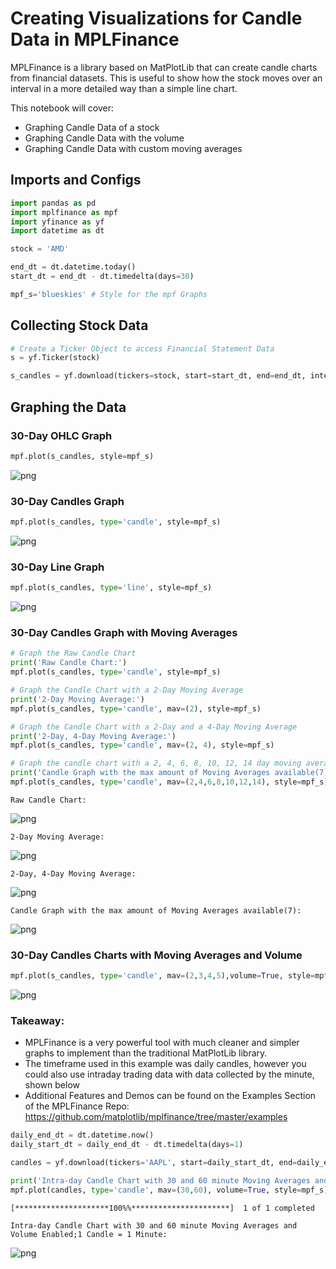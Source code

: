 # Creating Visualizations for Candle Data in MPLFinance

MPLFinance is a library based on MatPlotLib that can create candle charts from financial datasets. This is useful to show how the stock moves over an interval in a more detailed way than a simple line chart.

This notebook will cover:

- Graphing Candle Data of a stock
- Graphing Candle Data with the volume
- Graphing Candle Data with custom moving averages


## Imports and Configs


```python
import pandas as pd
import mplfinance as mpf
import yfinance as yf
import datetime as dt
```


```python
stock = 'AMD'

end_dt = dt.datetime.today()
start_dt = end_dt - dt.timedelta(days=30)

mpf_s='blueskies' # Style for the mpf Graphs
```

## Collecting Stock Data


```python
# Create a Ticker Object to access Financial Statement Data
s = yf.Ticker(stock)

s_candles = yf.download(tickers=stock, start=start_dt, end=end_dt, interval='1d')
```

## Graphing the Data

### 30-Day OHLC Graph


```python
mpf.plot(s_candles, style=mpf_s)
```


    
![png](/posts/data-viz/mpl_finance_visualizations_files/mpl_finance_visualizations_8_0.png)
    


### 30-Day Candles Graph


```python
mpf.plot(s_candles, type='candle', style=mpf_s)
```


    
![png](/posts/data-viz/mpl_finance_visualizations_files/mpl_finance_visualizations_10_0.png)
    


### 30-Day Line Graph


```python
mpf.plot(s_candles, type='line', style=mpf_s)
```


    
![png](posts/data-viz/mpl_finance_visualizations_files/mpl_finance_visualizations_12_0.png)
    


### 30-Day Candles Graph with Moving Averages


```python
# Graph the Raw Candle Chart
print('Raw Candle Chart:')
mpf.plot(s_candles, type='candle', style=mpf_s)

# Graph the Candle Chart with a 2-Day Moving Average
print('2-Day Moving Average:')
mpf.plot(s_candles, type='candle', mav=(2), style=mpf_s)

# Graph the Candle Chart with a 2-Day and a 4-Day Moving Average
print('2-Day, 4-Day Moving Average:')
mpf.plot(s_candles, type='candle', mav=(2, 4), style=mpf_s)

# Graph the candle chart with a 2, 4, 6, 8, 10, 12, 14 day moving average
print('Candle Graph with the max amount of Moving Averages available(7):')
mpf.plot(s_candles, type='candle', mav=(2,4,6,8,10,12,14), style=mpf_s)
```

    Raw Candle Chart:



    
![png](/posts/data-viz/mpl_finance_visualizations_files/mpl_finance_visualizations_14_1.png)
    


    2-Day Moving Average:



    
![png](/posts/data-viz/mpl_finance_visualizations_files/mpl_finance_visualizations_14_3.png)
    


    2-Day, 4-Day Moving Average:



    
![png](/posts/data-viz/mpl_finance_visualizations_files/mpl_finance_visualizations_14_5.png)
    


    Candle Graph with the max amount of Moving Averages available(7):



    
![png](/posts/data-viz/mpl_finance_visualizations_files/mpl_finance_visualizations_14_7.png)
    


### 30-Day Candles Charts with Moving Averages and Volume


```python
mpf.plot(s_candles, type='candle', mav=(2,3,4,5),volume=True, style=mpf_s)
```


    
![png](/posts/data-viz/mpl_finance_visualizations_files/mpl_finance_visualizations_16_0.png)
    


### Takeaway:

- MPLFinance is a very powerful tool with much cleaner and simpler graphs to implement than the traditional MatPlotLib library.
- The timeframe used in this example was daily candles, however you could also use intraday trading data with data collected by the minute, shown below
- Additional Features and Demos can be found on the Examples Section of the MPLFinance Repo: <https://github.com/matplotlib/mplfinance/tree/master/examples>


```python
daily_end_dt = dt.datetime.now()
daily_start_dt = daily_end_dt - dt.timedelta(days=1)

candles = yf.download(tickers='AAPL', start=daily_start_dt, end=daily_end_dt, interval='1m')

print('Intra-day Candle Chart with 30 and 60 minute Moving Averages and Volume Enabled;1 Candle = 1 Minute:')
mpf.plot(candles, type='candle', mav=(30,60), volume=True, style=mpf_s)
```

    [*********************100%%**********************]  1 of 1 completed

    Intra-day Candle Chart with 30 and 60 minute Moving Averages and Volume Enabled;1 Candle = 1 Minute:


    



    
![png](/mpl_finance_visualizations_files/mpl_finance_visualizations_18_3.png)
    

